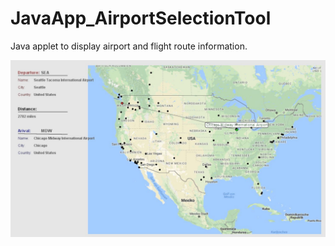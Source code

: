# JavaApp_AirportSelectionTool
Java applet to display airport and flight route information.

![alt text](https://github.com/coderlifex/JavaApp_AirportSelectionTool/blob/master/review.JPG?raw=true)
